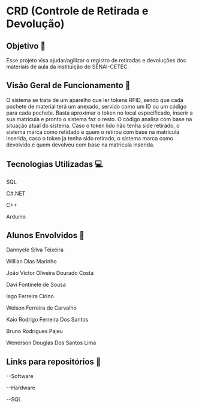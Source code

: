# CRD (Controle de Retirada e Devolução)

## Objetivo :dart:
Esse projeto visa ajudar/agilizar o registro de retiradas e devoluções dos materiais de aula da instituição do SENAI-CETEC.

## Visão Geral de Funcionamento :telescope:
O sistema se trata de um aparelho que ler tokens RFID, sendo que cada pochete de material terá um anexado, servido como um ID ou um código para cada pochete. Basta aproximar o token no local especificado, inserir a sua matricula e pronto o sistema faz o resto. O código analisa com base na situação atual do sistema.
Caso o token lido não tenha side retirado, o sistema marca como retidado e quem o retirou com base na matricula inserida, caso o token ja tenha sido retirado, o sistema marca como devolvido e quem devolveu com base na matricula inserida.

## Tecnologias Utilizadas :computer:
SQL

C#.NET

C++

Arduino

## Alunos Envolvidos :stars:
Dannyele Silva Teixeira

Willian Dias Marinho

João Victor Oliveira Dourado Costa

Davi Fontinele de Sousa

Iago Ferreira Cirino

Welson Ferreira de Carvalho

Kaio Rodrigo Ferreira Dos Santos

Bruno Rodrigues Pajeu

Wenerson Douglas Dos Santos Lima

## Links para repositórios :pushpin:
--Software

--Hardware

--SQL
